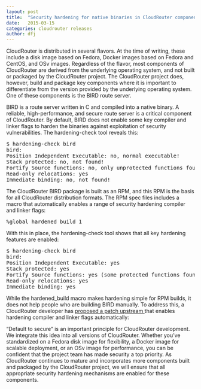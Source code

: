 ```yaml
---
layout: post
title:  "Security hardening for native binaries in CloudRouter components"
date:   2015-03-15
categories: cloudrouter releases
author: dfj
---
```


CloudRouter is distributed in several flavors. At the time of writing, these include a disk image based on Fedora, Docker images based on Fedora and CentOS, and OSv images. Regardless of the flavor, most components of CloudRouter are derived from the underlying operating system, and not built or packaged by the CloudRouter project. The CloudRouter project does, however, build and package key components where it is important to differentiate from the version provided by the underlying operating system. One of these components is the BIRD route server.

BIRD is a route server written in C and compiled into a native binary. A reliable, high-performance, and secure route server is a critical component of CloudRouter. By default, BIRD does not enable some key compiler and linker flags to harden the binaries against exploitation of security vulnerabilities. The hardening-check tool reveals this:

<pre>$ hardening-check bird
bird:
Position Independent Executable: no, normal executable!
Stack protected: no, not found!
Fortify Source functions: no, only unprotected functions found!
Read-only relocations: yes
Immediate binding: no, not found!
</pre>

The CloudRouter BIRD package is built as an RPM, and this RPM is the basis for all CloudRouter distribution formats. The RPM spec files includes a macro that automatically enables a range of security hardening compiler and linker flags:

<pre>%global hardened_build 1
</pre>

With this in place, the hardening-check tool shows that all key hardening features are enabled:

<pre>$ hardening-check bird
bird:
Position Independent Executable: yes
Stack protected: yes
Fortify Source functions: yes (some protected functions found)
Read-only relocations: yes
Immediate binding: yes
</pre>

While the hardened_build macro makes hardening simple for RPM builds, it does not help people who are building BIRD manually. To address this, a CloudRouter developer has <a href="%20http://bird.network.cz/pipermail/bird-users/2015-February/009535.html">proposed a patch upstream </a>that enables hardening compiler and linker flags automatically:

&#8220;Default to secure&#8221; is an important principle for CloudRouter development. We integrate this idea into all versions of CloudRouter. Whether you&#8217;ve standardized on a Fedora disk image for flexibility, a Docker image for scalable deployment, or an OSv image for performance, you can be confident that the project team has made security a top priority. As CloudRouter continues to mature and incorporates more components built and packaged by the CloudRouter project, we will ensure that all appropriate security hardening mechanisms are enabled for these components.

